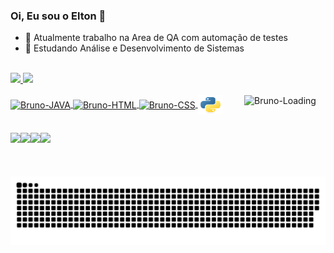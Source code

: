 ### Oi, Eu sou o Elton  👋



- 🔭 Atualmente trabalho na Area de QA com automação de testes
- 🌱 Estudando Análise e Desenvolvimento de Sistemas 


<br>

<div>
  <a href="https://github.com/elton-novais">
  <img height="185em" src="https://github-readme-stats.vercel.app/api?username=elton-novais&border_color=ffffff&title_color=00BFFF&text_color=ffffff&show_icons=true&icon_color=00BFFF&theme=dark&include_all_commits=true&count_private=true"/>
  <img height="185em" src="https://github-readme-stats.vercel.app/api/top-langs/?username=brunocominotti&title_color=00BFFF&&langs_count=8&langs_count=7&theme=dark"/>
</div>
  
<div style="display: inline_block"><br>
  
  <img align="center" alt="Bruno-JAVA" height="30" width="40" src="https://cdn.jsdelivr.net/gh/devicons/devicon/icons/java/java-original-wordmark.svg">
  <img align="center" alt="Bruno-HTML" height="30" width="40" src="https://cdn.jsdelivr.net/gh/devicons/devicon/icons/html5/html5-original.svg">
  <img align="center" alt="Bruno-CSS" height="30" width="40" src="https://cdn.jsdelivr.net/gh/devicons/devicon/icons/css3/css3-original.svg">
  <img align="center" alt="Bruno-Python" height="30" width="40" src="https://raw.githubusercontent.com/devicons/devicon/master/icons/python/python-original.svg">
  <img align="right" height="130" width="130" alt="Bruno-Loading" src="https://media.giphy.com/media/9mH5k7ZiXkjtNEQTMU/giphy.gif">
  
  
  ##
  
  <a href="https://www.linkedin.com/in/elton-novais-142997101/" target="_blank"><img align="left" src="https://img.shields.io/badge/-LinkedIn-%230077B5?style=for-the-badge&logo=linkedin&logoColor=white" target="_blank"></a>
  <a href="https://www.instagram.com/eltonfn/" target="_blank"><img align="left" src="https://img.shields.io/badge/Instagram-E4405F?style=for-the-badge&logo=instagram&logoColor=white" target="_blank"></a>
  <a href="https://www.facebook.com/elton.f.novais/" target="_blank"><img align="left" src="https://img.shields.io/badge/Facebook-1877F2?style=for-the-badge&logo=facebook&logoColor=white" target="_blank"></a>
  <a href="https://twitter.com/fernandesnovais/" target="_blank"><img align="left" src="https://img.shields.io/badge/Twitter-1DA1F2?style=for-the-badge&logo=twitter&logoColor=white" target="_blank"></a>
   <br>
  
  
  ![Snake animation](https://github.com/brunocominotti/brunocominotti/blob/output/github-contribution-grid-snake.svg)
  
 
   
